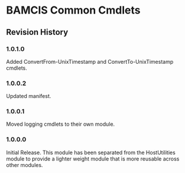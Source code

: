 # BAMCIS Common Cmdlets

## Revision History

### 1.0.1.0
Added ConvertFrom-UnixTimestamp and ConvertTo-UnixTimestamp cmdlets.

### 1.0.0.2
Updated manifest.

### 1.0.0.1
Moved logging cmdlets to their own module.

### 1.0.0.0
Initial Release. This module has been separated from the HostUtilities module to provide a lighter weight module that is more reusable across other modules.